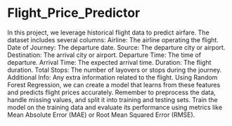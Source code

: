 # Flight_Price_Predictor
In this project, we leverage historical flight data to predict airfare. The dataset includes several columns:
Airline: The airline operating the flight.
Date of Journey: The departure date.
Source: The departure city or airport.
Destination: The arrival city or airport.
Departure Time: The time of departure.
Arrival Time: The expected arrival time.
Duration: The flight duration.
Total Stops: The number of layovers or stops during the journey.
Additional Info: Any extra information related to the flight.
Using Random Forest Regression, we can create a model that learns from these features and predicts flight prices accurately. Remember to preprocess the data, handle missing values, and split it into training and testing sets. Train the model on the training data and evaluate its performance using metrics like Mean Absolute Error (MAE) or Root Mean Squared Error (RMSE).
